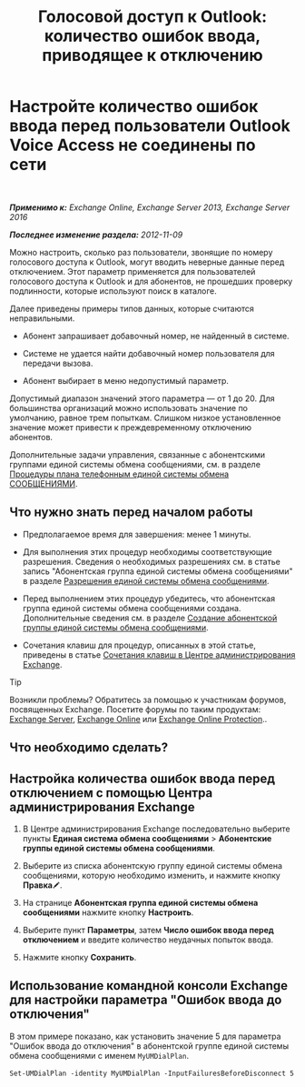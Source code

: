 ﻿---
title: 'Голосовой доступ к Outlook: количество ошибок ввода, приводящее к отключению'
TOCTitle: Настройте количество ошибок ввода перед пользователи Outlook Voice Access не соединены по сети
ms:assetid: 64c13d17-a26a-4c9b-b495-bd69c716456a
ms:mtpsurl: https://technet.microsoft.com/ru-ru/library/Ee423547(v=EXCHG.150)
ms:contentKeyID: 50488332
ms.date: 05/22/2018
mtps_version: v=EXCHG.150
ms.translationtype: MT
---

# Настройте количество ошибок ввода перед пользователи Outlook Voice Access не соединены по сети

 

_**Применимо к:** Exchange Online, Exchange Server 2013, Exchange Server 2016_

_**Последнее изменение раздела:** 2012-11-09_

Можно настроить, сколько раз пользователи, звонящие по номеру голосового доступа к Outlook, могут вводить неверные данные перед отключением. Этот параметр применяется для пользователей голосового доступа к Outlook и для абонентов, не прошедших проверку подлинности, которые используют поиск в каталоге.

Далее приведены примеры типов данных, которые считаются неправильными.

  - Абонент запрашивает добавочный номер, не найденный в системе.

  - Системе не удается найти добавочный номер пользователя для передачи вызова.

  - Абонент выбирает в меню недопустимый параметр.

Допустимый диапазон значений этого параметра — от 1 до 20. Для большинства организаций можно использовать значение по умолчанию, равное трем попыткам. Слишком низкое установленное значение может привести к преждевременному отключению абонентов.

Дополнительные задачи управления, связанные с абонентскими группами единой системы обмена сообщениями, см. в разделе [Процедуры плана телефонным единой системы обмена СООБЩЕНИЯМИ](um-dial-plan-procedures-exchange-2013-help.md).

## Что нужно знать перед началом работы

  - Предполагаемое время для завершения: менее 1 минуты.

  - Для выполнения этих процедур необходимы соответствующие разрешения. Сведения о необходимых разрешениях см. в статье запись "Абонентская группа единой системы обмена сообщениями" в разделе [Разрешения единой системы обмена сообщениями](unified-messaging-permissions-exchange-2013-help.md).

  - Перед выполнением этих процедур убедитесь, что абонентская группа единой системы обмена сообщениями создана. Дополнительные сведения см. в разделе [Создание абонентской группы единой системы обмена сообщениями](https://docs.microsoft.com/ru-ru/exchange/voice-mail-unified-messaging/connect-voice-mail-system/create-um-dial-plan).

  - Сочетания клавиш для процедур, описанных в этой статье, приведены в статье [Сочетания клавиш в Центре администрирования Exchange](keyboard-shortcuts-in-the-exchange-admin-center-exchange-online-protection-help.md).

> [!TIP]  
> Возникли проблемы? Обратитесь за помощью к участникам форумов, посвященных Exchange. Посетите форумы по таким продуктам: <a href="https://go.microsoft.com/fwlink/p/?linkid=60612">Exchange Server</a>, <a href="https://go.microsoft.com/fwlink/p/?linkid=267542">Exchange Online</a> или <a href="https://go.microsoft.com/fwlink/p/?linkid=285351">Exchange Online Protection</a>..


## Что необходимо сделать?

## Настройка количества ошибок ввода перед отключением с помощью Центра администрирования Exchange

1.  В Центре администрирования Exchange последовательно выберите пункты **Единая система обмена сообщениями** \> **Абонентские группы единой системы обмена сообщениями**.

2.  Выберите из списка абонентскую группу единой системы обмена сообщениями, которую необходимо изменить, и нажмите кнопку **Правка**![Значок редактирования](images/Bb124582.6f53ccb2-1f13-4c02-bea0-30690e6ea71d(EXCHG.150).gif "Значок редактирования").

3.  На странице **Абонентская группа единой системы обмена сообщениями** нажмите кнопку **Настроить**.

4.  Выберите пункт **Параметры**, затем **Число ошибок ввода перед отключением** и введите количество неудачных попыток ввода.

5.  Нажмите кнопку **Сохранить**.

## Использование командной консоли Exchange для настройки параметра "Ошибок ввода до отключения"

В этом примере показано, как установить значение 5 для параметра "Ошибок ввода до отключения" в абонентской группе единой системы обмена сообщениями с именем `MyUMDialPlan`.

    Set-UMDialPlan -identity MyUMDialPlan -InputFailuresBeforeDisconnect 5

